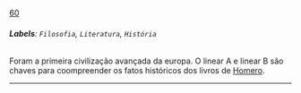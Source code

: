 [60](https://github.com/guilhermeprokisch/guilherme/issues/60) 
###### **Labels**: `Filosofia`, `Literatura`, `História`



Foram a primeira civilização avançada da europa. O linear A e linear B são chaves para coompreender os fatos históricos dos livros de [Homero](Homero.md).



-------------------------------------------------------------------------------

